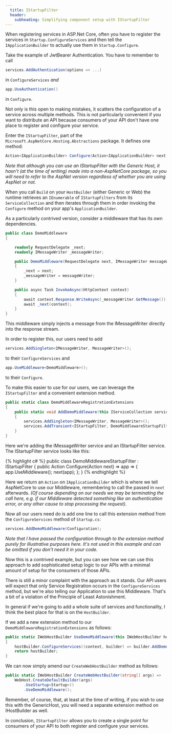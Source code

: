 ```yaml
---
  title: IStartupFilter
  header:
    subheading: Simplifying component setup with IStartupFilter
---
```


When registering services in ASP.Net Core, often you have to register 
the services in `Startup.ConfigureServices` and then tell the 
`IApplicationBuilder` to actually use them in `Startup.Configure`.

Take the example of JwtBearer Authentication. You have to remember to call 

```c#
services.AddAuthentication(options => ...)
```

in `ConfigureServices` _and_

```c#
app.UseAuthentication()
```

in `Configure`.

Not only is this open to making mistakes, it scatters the configuration of 
a service across multiple methods. This is not particularly convenient if
you want to distribute an API because consumers of your API don't have one 
place to register and configure your service.

Enter the `IStartupFilter`, part of the `Microsoft.AspNetCore.Hosting.Abstractions` 
package. It defines one method:

```c#
Action<IApplicationBuilder> Configure(Action<IApplicationBuilder> next);
```

_Note that although you can use an IStartupFilter with the Generic Host, it hasn't (at the time of writing) made into a non-AspNetCore package,
so you will need to refer to the AspNet version regardless of whether you are using AspNet or not._

When you call `Build` on your `HostBuilder` (either Generic or Web) the runtime retrieves an `IEnumerable` of `IStartupFilters` from its
`ServiceCollection` and then iterates through them in order invoking the `Configure` method on your app's `ApplicationBuilder`.

As a particularly contrived version, consider a middleware that has its own dependencies.

```c#
public class DemoMiddleware
{

    readonly RequestDelegate _next;
    readonly IMessageWriter _messageWriter;

    public DemoMiddleware(RequestDelegate next, IMessageWriter messageWriter)
    {
        _next = next;
        _messageWriter = messageWriter;
    }

    public async Task InvokeAsync(HttpContext context)
    {
        await context.Response.WriteAsync(_messageWriter.GetMessage());
        await _next(context);
    }
}
```

This middleware simply injects a message from the IMessageWriter directly into the response
stream.

In order to register this, our users need to add 

```c#
services.AddSingleton<IMessageWriter, MessageWriter>();
```

to their `ConfigureServices` and

```c#
app.UseMiddleware<DemoMiddleware>();
```

to their `Configure`.

To make this easier to use for our users, we can leverage the `IStartupFilter` and
a convenient extension method.

```c#
public static class DemoMiddlewareRegistrationExtensions
{
    public static void AddDemoMiddleware(this IServiceCollection services, IConfiguration configuration)
    {
        services.AddSingleton<IMessageWriter, MessageWriter>();
        services.AddTransient<IStartupFilter, DemoMiddlewareStartupFilter>();
    }
}
```

Here we're adding the IMessageWriter service and an IStartupFilter service. The IStartupFilter 
service looks like this:

{% highlight c# %}
public class DemoMiddlewareStartupFilter : IStartupFilter
{
    public Action<IApplicationBuilder> Configure(Action<IApplicationBuilder> next) =>
        app =>
        {
            app.UseMiddleware<DemoMiddleware>();
            next(app);
        };
}
{% endhighlight %}

Here we return an `Action` on `IApplicationBuilder` which is where we tell AspNetCore
to use our Middleware, remembering to call the passed in `next` afterwards.
_(Of course depending on our needs we may be terminating the call here, e.g. if our
Middleware detected something like an authentication error, or any other cause to
stop processing the request)_.

Now all our users need do is add one line to call this extension method from the `ConfigureServices` 
method of `Startup.cs`:

```c#
services.AddDemoMiddleware(Configuration);
```

_Note that I have passed the configuration through to the extension method purely for illustrative purposes
here. It's not used in this example and can be omitted if you don't need it in your code._

Now this is a contrived example, but you can see how we can use this approach to add sophisticated setup
logic to our APIs with a minimal amount of setup for the consumers of those APIs.

There is still a minor complaint with the approach as it stands. Our API users will expect
that only Service Registration occurs in the `ConfigureServices` method, but we're also
telling our Application to use this Middleware. That's a bit of a violation of the
Principle of Least Astonishment.

In general if we're going to add a whole suite of services and functionality, I think the
best place for that is on the `HostBuilder`.

If we add a new extension method to our `DemoMiddlewareRegistrationExtensions` as follows:

```c#
public static IWebHostBuilder UseDemoMiddleware(this IWebHostBuilder hostBuilder)
{
    hostBuilder.ConfigureServices((context, builder) => builder.AddDemoMiddleware(context.Configuration));
    return hostBuilder;
}
```

We can now simply amend our `CreateWebHostBuilder` method as follows:

```c#
public static IWebHostBuilder CreateWebHostBuilder(string[] args) =>
    WebHost.CreateDefaultBuilder(args)
        .UseStartup<Startup>()
        .UseDemoMiddleware();
```

Remember, of course, that, at least at the time of writing, if you wish to use this with the GenericHost,
you will need a separate extension method on IHostBuilder as well.

In conclusion, `IStartupFilter` allows you to create a single point for consumers of your API to both
register and configure your services.
